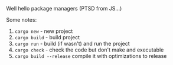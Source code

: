 Well hello package managers (PTSD from JS...)

Some notes:
1. `cargo new` - new project
1. `cargo build` - build project
1. `cargo run` - build (if wasn't) and run the project
1. `cargo check` - check the code but don't make and executable
1. `cargo build --release` compile it with optimizations to release
